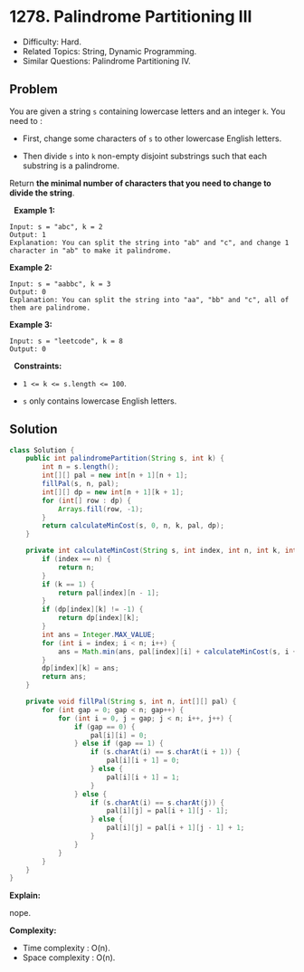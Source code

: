 # 1278. Palindrome Partitioning III

- Difficulty: Hard.
- Related Topics: String, Dynamic Programming.
- Similar Questions: Palindrome Partitioning IV.

## Problem

You are given a string ```s``` containing lowercase letters and an integer ```k```. You need to :


	
- First, change some characters of ```s``` to other lowercase English letters.
	
- Then divide ```s``` into ```k``` non-empty disjoint substrings such that each substring is a palindrome.


Return **the minimal number of characters that you need to change to divide the string**.

 
**Example 1:**

```
Input: s = "abc", k = 2
Output: 1
Explanation: You can split the string into "ab" and "c", and change 1 character in "ab" to make it palindrome.
```

**Example 2:**

```
Input: s = "aabbc", k = 3
Output: 0
Explanation: You can split the string into "aa", "bb" and "c", all of them are palindrome.
```

**Example 3:**

```
Input: s = "leetcode", k = 8
Output: 0
```

 
**Constraints:**


	
- ```1 <= k <= s.length <= 100```.
	
- ```s``` only contains lowercase English letters.



## Solution

```java
class Solution {
    public int palindromePartition(String s, int k) {
        int n = s.length();
        int[][] pal = new int[n + 1][n + 1];
        fillPal(s, n, pal);
        int[][] dp = new int[n + 1][k + 1];
        for (int[] row : dp) {
            Arrays.fill(row, -1);
        }
        return calculateMinCost(s, 0, n, k, pal, dp);
    }

    private int calculateMinCost(String s, int index, int n, int k, int[][] pal, int[][] dp) {
        if (index == n) {
            return n;
        }
        if (k == 1) {
            return pal[index][n - 1];
        }
        if (dp[index][k] != -1) {
            return dp[index][k];
        }
        int ans = Integer.MAX_VALUE;
        for (int i = index; i < n; i++) {
            ans = Math.min(ans, pal[index][i] + calculateMinCost(s, i + 1, n, k - 1, pal, dp));
        }
        dp[index][k] = ans;
        return ans;
    }

    private void fillPal(String s, int n, int[][] pal) {
        for (int gap = 0; gap < n; gap++) {
            for (int i = 0, j = gap; j < n; i++, j++) {
                if (gap == 0) {
                    pal[i][i] = 0;
                } else if (gap == 1) {
                    if (s.charAt(i) == s.charAt(i + 1)) {
                        pal[i][i + 1] = 0;
                    } else {
                        pal[i][i + 1] = 1;
                    }
                } else {
                    if (s.charAt(i) == s.charAt(j)) {
                        pal[i][j] = pal[i + 1][j - 1];
                    } else {
                        pal[i][j] = pal[i + 1][j - 1] + 1;
                    }
                }
            }
        }
    }
}
```

**Explain:**

nope.

**Complexity:**

* Time complexity : O(n).
* Space complexity : O(n).
